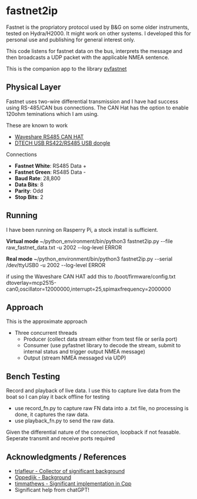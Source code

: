 # fastnet2ip
Fastnet is the propriatory protocol used by B&G on some older instruments, tested on Hydra/H2000. It might work on other systems. I developed this for personal use and publishing for general interest only. 

This code listens for fastnet data on the bus, interprets the message and then broadcasts a UDP packet with the applicable NMEA sentence.

This is the companion app to the library [pyfastnet](https://github.com/ghotihook/pyfastnet)


## Physical Layer

Fastnet uses two-wire differential transmission and I have had success using RS-485/CAN bus connections. The CAN Hat has the option to enable 120ohm teminations which I am using.

These are known to work
- [Waveshare RS485 CAN HAT](https://www.waveshare.com/wiki/RS485_CAN_HAT)
- [DTECH USB RS422/RS485 USB dongle](https://www.amazon.com.au/DTECH-Converter-Adapter-Supports-Windows/dp/B076WVFXN8)

Connections
- **Fastnet White**: RS485 Data +
- **Fastnet Green**: RS485 Data -
- **Baud Rate**: 28,800
- **Data Bits**: 8
- **Parity**: Odd
- **Stop Bits**: 2


## Running
I have been running on Rasperry Pi, a stock install is sufficient.

**Virtual mode**
~/python_environment/bin/python3 fastnet2ip.py --file raw_fastnet_data.txt -u 2002 --log-level ERROR

**Real mode**
~/python_environment/bin/python3 fastnet2ip.py --serial /dev/ttyUSB0 -u 2002 --log-level ERROR

if using the Waveshare CAN HAT add this to /boot/firmware/config.txt
dtoverlay=mcp2515-can0,oscillator=12000000,interrupt=25,spimaxfrequency=2000000


## Approach
This is the approximate approach
- Three concurrent threads
	- Producer (collect data stream either from test file or serila port)
	- Consumer (use pyfastnet library to decode the stream, submit to internal status and trigger output NMEA message)
	- Output (stream NMEA messaged via UDP)

## Bench Testing
Record and playback of live data. I use this to capture live data from the boat so I can play it back offline for testing
- use record_fn.py to capture raw FN data into a .txt file, no processing is done, it captures the raw data.
- use playback_fn.py to send the raw data. 

Given the differential nature of the connection, loopback if not feasable. Seperate transmit and receive ports required

## Acknowledgments / References

- [trlafleur - Collector of significant background](https://github.com/trlafleur) 
- [Oppedijk - Background](https://www.oppedijk.com/bandg/fastnet.html)
- [timmathews - Significant implementation in Cpp](https://github.com/timmathews/bg-fastnet-driver)
- Significant help from chatGPT!
